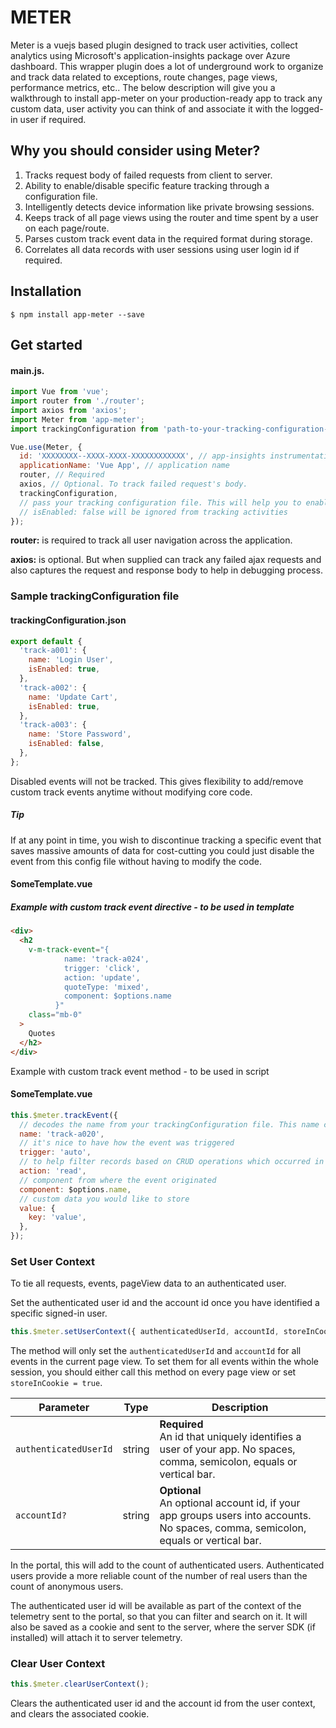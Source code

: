 # METER

Meter is a vuejs based plugin designed to track user activities, collect analytics using Microsoft's application-insights package over Azure dashboard. This wrapper plugin does a lot of underground work to organize and track data related to exceptions, route changes, page views, performance metrics, etc.. The below description will give you a walkthrough to install app-meter on your production-ready app to track any custom data, user activity you can think of and associate it with the logged-in user if required.

## Why you should consider using Meter?

1. Tracks request body of failed requests from client to server.
2. Ability to enable/disable specific feature tracking through a configuration file.
3. Intelligently detects device information like private browsing sessions.
4. Keeps track of all page views using the router and time spent by a user on each page/route.
5. Parses custom track event data in the required format during storage.
6. Correlates all data records with user sessions using user login id if required.

## Installation

```console
$ npm install app-meter --save
```

<a name="getStarted"></a>

## Get started

#### main.js.

```js
import Vue from 'vue';
import router from './router';
import axios from 'axios';
import Meter from 'app-meter';
import trackingConfiguration from 'path-to-your-tracking-configuration-file';

Vue.use(Meter, {
  id: 'XXXXXXXX--XXXX-XXXX-XXXXXXXXXXXX', // app-insights instrumentation key
  applicationName: 'Vue App', // application name
  router, // Required
  axios, // Optional. To track failed request's body.
  trackingConfiguration,
  // pass your tracking configuration file. This will help you to enable/disable tracking activities in an organized way.
  // isEnabled: false will be ignored from tracking activities
});
```

**router:** is required to track all user navigation across the application.

**axios:** is optional. But when supplied can track any failed ajax requests and also captures the request and response body to help in debugging process.

### Sample trackingConfiguration file

#### trackingConfiguration.json

```js
export default {
  'track-a001': {
    name: 'Login User',
    isEnabled: true,
  },
  'track-a002': {
    name: 'Update Cart',
    isEnabled: true,
  },
  'track-a003': {
    name: 'Store Password',
    isEnabled: false,
  },
};
```

Disabled events will not be tracked. This gives flexibility to add/remove custom track events anytime without modifying core code.

##### Tip

If at any point in time, you wish to discontinue tracking a specific event that saves massive amounts of data for cost-cutting you could just disable the event from this config file without having to modify the code.

#### SomeTemplate.vue

##### Example with custom track event directive - to be used in template

```html
<div>
  <h2
    v-m-track-event="{
            name: 'track-a024',
            trigger: 'click',
            action: 'update',
            quoteType: 'mixed',
            component: $options.name
          }"
    class="mb-0"
  >
    Quotes
  </h2>
</div>
```

Example with custom track event method - to be used in script

#### SomeTemplate.vue

```js
this.$meter.trackEvent({
  // decodes the name from your trackingConfiguration file. This name could be used to query your customEvent
  name: 'track-a020',
  // it's nice to have how the event was triggered
  trigger: 'auto',
  // to help filter records based on CRUD operations which occurred in your app
  action: 'read',
  // component from where the event originated
  component: $options.name,
  // custom data you would like to store
  value: {
    key: 'value',
  },
});
```

<a name="setUserContext"></a>

### Set User Context

To tie all requests, events, pageView data to an authenticated user.

Set the authenticated user id and the account id once you have identified a specific signed-in user.

```js
this.$meter.setUserContext({ authenticatedUserId, accountId, storeInCookie });
```

The method will only set the `authenticatedUserId` and `accountId` for all events in the current page view. To set them for all events within the whole session, you should either call this method on every page view or set `storeInCookie = true`.

| Parameter             | Type   | Description                                                                                                                          |
| --------------------- | ------ | ------------------------------------------------------------------------------------------------------------------------------------ |
| `authenticatedUserId` | string | **Required**<br>An id that uniquely identifies a user of your app. No spaces, comma, semicolon, equals or vertical bar.              |
| `accountId?`          | string | **Optional**<br>An optional account id, if your app groups users into accounts. No spaces, comma, semicolon, equals or vertical bar. |

In the portal, this will add to the count of authenticated users. Authenticated users provide a more reliable count of the number of real users than the count of anonymous users.

The authenticated user id will be available as part of the context of the telemetry sent to the portal, so that you can filter and search on it. It will also be saved as a cookie and sent to the server, where the server SDK (if installed) will attach it to server telemetry.

<a name="clearUserContext"></a>

### Clear User Context

```js
this.$meter.clearUserContext();
```

Clears the authenticated user id and the account id from the user context, and clears the associated cookie.
